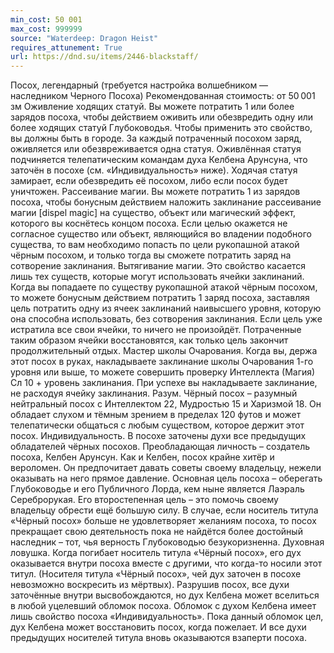 ```yaml
---
min_cost: 50 001
max_cost: 999999
source: "Waterdeep: Dragon Heist"
requires_attunement: True
url: https://dnd.su/items/2446-blackstaff/
---
```


Посох, легендарный (требуется настройка волшебником — наследником Черного Посоха)
Рекомендованная стоимость: от 50 001 зм
Оживление ходящих статуй. Вы можете потратить 1 или более зарядов посоха, чтобы действием оживить или обезвредить одну или более ходящих статуй Глубоководья. Чтобы применить это свойство, вы должны быть в городе. За каждый потраченный посохом заряд, оживляется или обезвреживается одна статуя.
Оживлённая статуя подчиняется телепатическим командам духа Келбена Арунсуна, что заточён в посохе (см. «Индивидуальность» ниже). Ходячая статуя замирает, если обезвредить её посохом, либо если посох будет уничтожен.
Рассеивание магии. Вы можете потратить 1 из зарядов посоха, чтобы бонусным действием наложить заклинание рассеивание магии [dispel magic] на существо, объект или магический эффект, которого вы коснётесь концом посоха.
Если целью окажется не согласное существо или объект, являющийся во владении подобного существа, то вам необходимо попасть по цели рукопашной атакой чёрным посохом, и только тогда вы сможете потратить заряд на сотворение заклинания.
Вытягивание магии. Это свойство касается лишь тех существ, которые могут использовать ячейки заклинаний. Когда вы попадаете по существу рукопашной атакой чёрным посохом, то можете бонусным действием потратить 1 заряд посоха, заставляя цель потратить одну из ячеек заклинаний наивысшего уровня, которую она способна использовать, без сотворения заклинания. Если цель уже истратила все свои ячейки, то ничего не произойдёт. Потраченные таким образом ячейки восстановятся, как только цель закончит продолжительный отдых.
Мастер школы Очарования. Когда вы, держа этот посох в руках, накладываете заклинание школы Очарования 1-го уровня или выше, то можете совершить проверку Интеллекта (Магия) Сл 10 + уровень заклинания. При успехе вы накладываете заклинание, не расходуя ячейку заклинания.
Разум. Чёрный посох – разумный нейтральный посох с Интеллектом 22, Мудростью 15 и Харизмой 18. Он обладает слухом и тёмным зрением в пределах 120 футов и может телепатически общаться с любым существом, которое держит этот посох.
Индивидуальность. В посохе заточены духи все предыдущих обладателей чёрных посохов. Преобладающая личность – создатель посоха, Келбен Арунсун. Как и Келбен, посох крайне хитёр и вероломен. Он предпочитает давать советы своему владельцу, нежели оказывать на него прямое давление. Основная цель посоха – оберегать Глубоководье и его Публичного Лорда, кем ныне является Лаэраль Сереброрукая. Его второстепенная цель – это помочь своему владельцу обрести ещё большую силу.
В случае, если носитель титула «Чёрный посох» больше не удовлетворяет желаниям посоха, то посох прекращает свою деятельность пока не найдётся более достойный наследник – тот, чья верность Глубоководью безукоризненна.
Духовная ловушка. Когда погибает носитель титула «Чёрный посох», его дух оказывается внутри посоха вместе с другими, что когда-то носили этот титул. (Носителя титула «Чёрный посох», чей дух заточен в посохе невозможно воскресить из мёртвых).
Разрушив посох, все духи заточённые внутри высвобождаются, но дух Келбена может вселиться в любой уцелевший обломок посоха. Обломок с духом Келбена имеет лишь свойство посоха «Индивидуальность». Пока данный обломок цел, дух Келбена может восстановить посох, когда пожелает. И все духи предыдущих носителей титула вновь оказываются взаперти посоха.